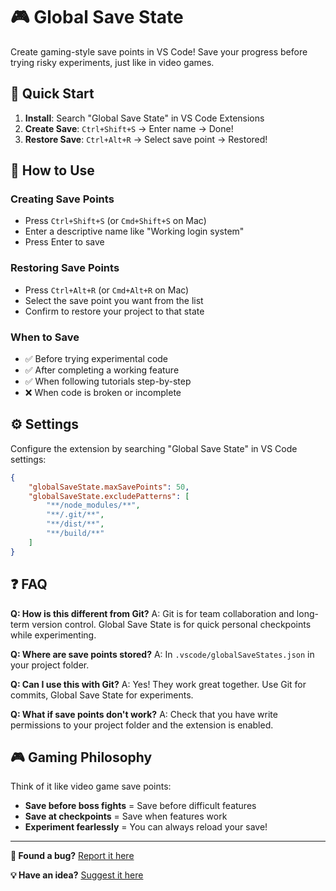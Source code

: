 # 🎮 Global Save State

Create gaming-style save points in VS Code! Save your progress before trying risky experiments, just like in video games.

## 🚀 Quick Start

1. **Install**: Search "Global Save State" in VS Code Extensions
2. **Create Save**: `Ctrl+Shift+S` → Enter name → Done!
3. **Restore Save**: `Ctrl+Alt+R` → Select save point → Restored!

## 📖 How to Use

### Creating Save Points
- Press `Ctrl+Shift+S` (or `Cmd+Shift+S` on Mac)
- Enter a descriptive name like "Working login system"
- Press Enter to save

### Restoring Save Points
- Press `Ctrl+Alt+R` (or `Cmd+Alt+R` on Mac)
- Select the save point you want from the list
- Confirm to restore your project to that state

### When to Save
- ✅ Before trying experimental code
- ✅ After completing a working feature
- ✅ When following tutorials step-by-step
- ❌ When code is broken or incomplete

## ⚙️ Settings

Configure the extension by searching "Global Save State" in VS Code settings:

```json
{
    "globalSaveState.maxSavePoints": 50,
    "globalSaveState.excludePatterns": [
        "**/node_modules/**",
        "**/.git/**",
        "**/dist/**",
        "**/build/**"
    ]
}
```

## ❓ FAQ

**Q: How is this different from Git?**
A: Git is for team collaboration and long-term version control. Global Save State is for quick personal checkpoints while experimenting.

**Q: Where are save points stored?**
A: In `.vscode/globalSaveStates.json` in your project folder.

**Q: Can I use this with Git?**
A: Yes! They work great together. Use Git for commits, Global Save State for experiments.

**Q: What if save points don't work?**
A: Check that you have write permissions to your project folder and the extension is enabled.

## 🎮 Gaming Philosophy

Think of it like video game save points:
- **Save before boss fights** = Save before difficult features
- **Save at checkpoints** = Save when features work
- **Experiment fearlessly** = You can always reload your save!

---

**🐛 Found a bug?** [Report it here](https://github.com/Life-Experimentalist/Global-Save-State/issues)

**💡 Have an idea?** [Suggest it here](https://github.com/Life-Experimentalist/Global-Save-State/issues)